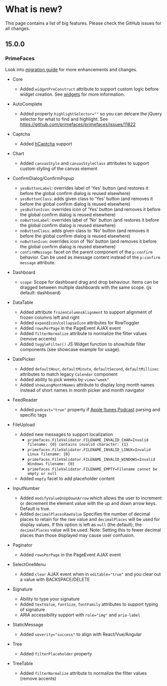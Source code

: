 # What is new?

This page contains a list of big features. Please check the GitHub issues for all changes.

## 15.0.0

### PrimeFaces

Look into [migration guide](https://primefaces.github.io/primefaces/15_0_0/#/../migrationguide/15_0_0) for more enhancements and changes.

* Core
    * Added `widgetPreConstruct` attribute to support custom logic before widget creation. See [widgets](../core/widgets.md) for more information.
    
* AutoComplete
    * Added property `highlightSelector=""` so you can delcare the jQuery selector for what to find and highlight. See https://github.com/primefaces/primefaces/issues/11822 
    
* Captcha
    * Added [hCaptcha](https://www.hcaptcha.com/) support
    
* Chart
    * Added `canvasStyle` and `canvasStyleClass` attributes to support custom styling of the canvas element
    
* ConfirmDialog/ConfirmPopup
    * `yesButtonLabel`: overrides label of 'Yes' button (and restores it before the global confirm dialog is reused elsewhere)
    * `yesButtonClass`: adds given class to 'Yes' button (and removes it before the global confirm dialog is reused elsewhere)
    * `yesButtonIcon`: overrides icon of 'Yes' button (and removes it before the global confirm dialog is reused elsewhere)
    * `noButtonLabel`: overrides label of 'No' button (and restores it before the global confirm dialog is reused elsewhere)
    * `noButtonClass`: adds given class to 'No' button (and removes it before the global confirm dialog is reused elsewhere)
    * `noButtonIcon`: overrides icon of 'No' button (and removes it before the global confirm dialog is reused elsewhere)
    * `confirmMessage`: facet on the parent component of the `p:confirm` behavior. Can be used as message content instead of the `p:confirm` `message` attribute.
  
* Dashboard
    *  `scope`: Scope for dashboard drag and drop behaviour. Items can be dragged between multiple dashboards with the same scope. (js default: dashboard)

* DataTable 
    * Added attribute `frozenColumnsAlignment` to support alignment of frozen columns left and right
    * Added `expandIcon`/`collapseIcon` attributes for RowToggler
    * Added `rowsPerPage` in the PageEvent AJAX event
    * Added `filterNormalize` attribute to normalize the filter values (remove accents)
    * Added `toggleFilter()` JS Widget function to show/hide filter components (see showcase example for usage).

* DatePicker
    * Added `defaultHour`, `defaultMinute`, `defaultSecond`, `defaultMillisec` attributes to match legacy `Calendar` component
    * Added ability to pick weeks by `view="week"`
    * Added `showLongMonthNames` attribute to display long month names instead of short names in month picker and month navigator

* FeedReader
    * Added `podcast="true"` property if [Apple Itunes Podcast](https://help.apple.com/itc/podcasts_connect/#/itcb54353390) parsing and specific tags 

* FileUpload
    * Added new messages to support localization
        * `primefaces.FileValidator.FILENAME_INVALID_CHAR=Invalid filename: {0} contains invalid character: {1}`
        * `primefaces.FileValidator.FILENAME_INVALID_LINUX=Invalid Linux filename: {0}`
        * `primefaces.FileValidator.FILENAME_INVALID_WINDOWS=Invalid Windows filename: {0}`
        * `primefaces.FileValidator.FILENAME_EMPTY=Filename cannot be empty or null`
    * Added `empty` facet to add placeholder content

* InputNumber
    * Added `modifyValueOnUpDownArrow` which allows the user to increment or decrement the element value with the up and down arrow keys. Default is true.
    * Added `decimalPlacesRawValue` Specifies the number of decimal places to retain for the raw value and `decimalPlaces` will be used for display values. If this option is left as `null` (the default), the `decimalPlaces` value will be used. Note: Setting this to fewer decimal places than those displayed may cause user confusion.

* Paginator 
    * Added `rowsPerPage` in the PageEvent AJAX event

* SelectOneMenu
    * Added `clear` AJAX event when in `editable="true"` and you clear out a value with BACKSPACE/DELETE

* Signature
    * Ability to type your signature
    * Added `textValue`, `fontSize`, `fontFamily` attributes to support typing of signature
    * ARIA accessibility support with `role="img"` and `aria-label`

* StaticMessage
    * Added `severity="success"` to align with React/Vue/Angular

* Tree
    * Added `filterPlaceholder` property

* TreeTable
    * Added `filterNormalize` attribute to normalize the filter values (remove accents)

    